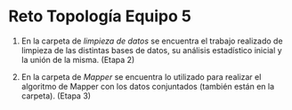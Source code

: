 # Reto Topología Equipo 5
  1. En la carpeta de *limpieza de datos* se encuentra el trabajo realizado de limpieza de las distintas bases de datos, su análisis estadístico inicial y la unión de la misma.
(Etapa 2)

  3. En la carpeta de *Mapper* se encuentra lo utilizado para realizar el algoritmo de Mapper con los datos conjuntados (también están en la carpeta). (Etapa 3)
